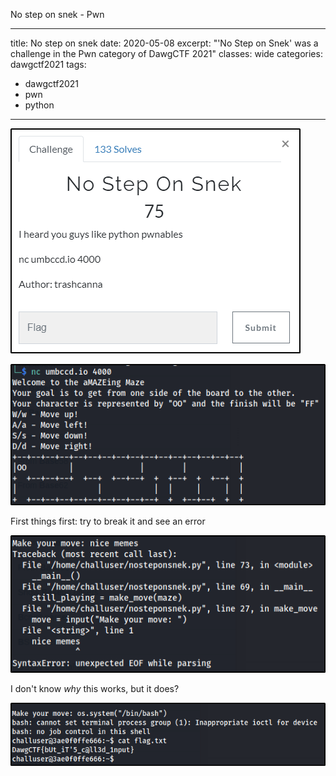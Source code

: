 No step on snek - Pwn

---
title: No step on snek
date: 2020-05-08
excerpt: "'No Step on Snek' was a challenge in the Pwn category of DawgCTF 2021"
classes: wide
categories: dawgctf2021
tags:
  - dawgctf2021
  - pwn
  - python
---


![img](/assets/images/ctf/dawgctf2021-nosteponsnek/0.png)


![img](/assets/images/ctf/dawgctf2021-nosteponsnek/1.png)

First things first: try to break it and see an error


![img](/assets/images/ctf/dawgctf2021-nosteponsnek/2.png)

I don't know *why* this works, but it does?


![img](/assets/images/ctf/dawgctf2021-nosteponsnek/3.png)
